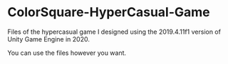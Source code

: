 # ColorSquare-HyperCasual-Game
Files of the hypercasual game I designed using the 2019.4.11f1 version of Unity Game Engine in 2020.

You can use the files however you want.
